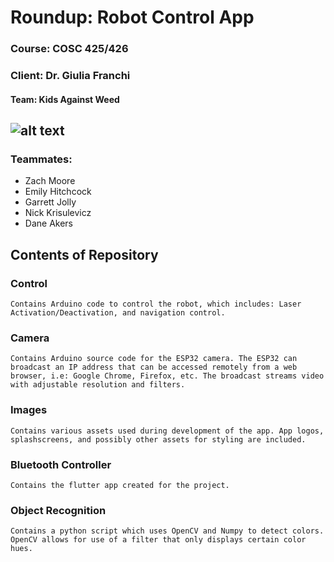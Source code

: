# Roundup: Robot Control App

### Course: COSC 425/426
### Client: Dr. Giulia Franchi

#### Team: Kids Against Weed
![alt text](https://github.com/Salisbury-University/robot-weed-killer/blob/main/Images/logo/WeedKillerLogo.jpg?raw=true)
---
### Teammates:
* Zach Moore
* Emily Hitchcock
* Garrett Jolly
* Nick Krisulevicz
* Dane Akers

## Contents of Repository

### Control

```
Contains Arduino code to control the robot, which includes: Laser Activation/Deactivation, and navigation control.
```

### Camera

```
Contains Arduino source code for the ESP32 camera. The ESP32 can broadcast an IP address that can be accessed remotely from a web browser, i.e: Google Chrome, Firefox, etc. The broadcast streams video with adjustable resolution and filters.
```

### Images

```
Contains various assets used during development of the app. App logos, splashscreens, and possibly other assets for styling are included.
```

### Bluetooth Controller

```
Contains the flutter app created for the project. 
```

### Object Recognition

```
Contains a python script which uses OpenCV and Numpy to detect colors. OpenCV allows for use of a filter that only displays certain color hues.
```
